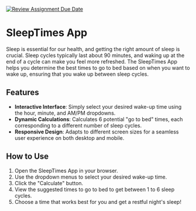 [![Review Assignment Due Date](https://classroom.github.com/assets/deadline-readme-button-24ddc0f5d75046c5622901739e7c5dd533143b0c8e959d652212380cedb1ea36.svg)](https://classroom.github.com/a/vGZmDusv)

# SleepTimes App

Sleep is essential for our health, and getting the right amount of sleep is crucial. Sleep cycles typically last about 90 minutes, and waking up at the end of a cycle can make you feel more refreshed. The SleepTimes App helps you determine the best times to go to bed based on when you want to wake up, ensuring that you wake up between sleep cycles.

## Features

- **Interactive Interface**: Simply select your desired wake-up time using the hour, minute, and AM/PM dropdowns.
- **Dynamic Calculations**: Calculates 6 potential "go to bed" times, each corresponding to a different number of sleep cycles.
- **Responsive Design**: Adapts to different screen sizes for a seamless user experience on both desktop and mobile.

## How to Use

1. Open the SleepTimes App in your browser.
2. Use the dropdown menus to select your desired wake-up time.
3. Click the "Calculate" button.
4. View the suggested times to go to bed to get between 1 to 6 sleep cycles.
5. Choose a time that works best for you and get a restful night's sleep!
